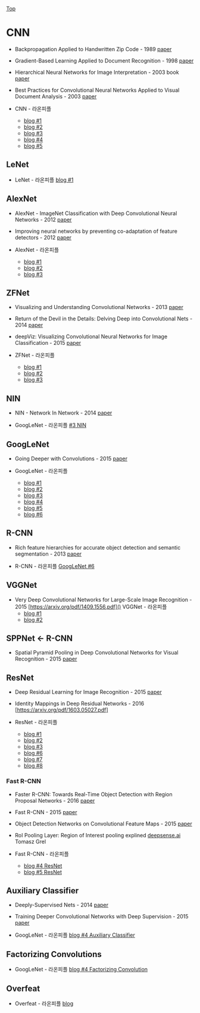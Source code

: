 [Top](README)

# CNN

* Backpropagation Applied to Handwritten Zip Code - 1989 [paper](http://yann.lecun.com/exdb/publis/pdf/lecun-89e.pdf)

* Gradient-Based Learning Applied to Document Recognition - 1998 [paper](http://yann.lecun.com/exdb/publis/pdf/lecun-98.pdf)

* Hierarchical Neural Networks for Image Interpretation - 2003 book [paper](https://www.ais.uni-bonn.de/books/LNCS2766.pdf)

* Best Practices for Convolutional Neural Networks Applied to Visual Document Analysis - 2003 [paper](https://pdfs.semanticscholar.org/7b1c/c19dec9289c66e7ab45e80e8c42273509ab6.pdf)

* CNN - 라온피플
  * [blog #1](https://laonple.blog.me/220811172205)
  * [blog #2](https://laonple.blog.me/220594258301)
  * [blog #3](https://laonple.blog.me/220608018546)
  * [blog #4](https://laonple.blog.me/220623406512)
  * [blog #5](https://laonple.blog.me/220624485850)



## LeNet

* LeNet - 라온피플 [blog #1](https://laonple.blog.me/220648539191)



## AlexNet

* AlexNet - ImageNet Classification with Deep Convolutional Neural Networks - 2012 [paper](https://papers.nips.cc/paper/4824-imagenet-classification-with-deep-convolutional-neural-networks.pdf) 

* Improving neural networks by preventing co-adaptation of feature detectors - 2012 [paper](https://arxiv.org/pdf/1207.0580.pdf)

* AlexNet - 라온피플
  * [blog #1](https://laonple.blog.me/220654387455)
  * [blog #2](https://laonple.blog.me/220662317927)
  * [blog #3](https://laonple.blog.me/220667260878)



## ZFNet

* Visualizing and Understanding Convolutional Networks - 2013 [paper](https://arxiv.org/pdf/1311.2901.pdf)

* Return of the Devil in the Details: Delving Deep into Convolutional Nets - 2014 [paper](https://arxiv.org/pdf/1405.3531.pdf)

* deepViz: Visualizing Convolutional Neural Networks for Image Classification - 2015 [paper](http://vis.berkeley.edu/courses/cs294-10-fa13/wiki/images/f/fd/DeepVizPaper.pdf)

* ZFNet - 라온피플
  * [blog #1](https://laonple.blog.me/220673615573)
  * [blog #2](https://arxiv.org/pdf/1405.3531.pdf)
  * [blog #3](https://laonple.blog.me/220680023908)



## NIN

* NIN - Network In Network - 2014 [paper](https://arxiv.org/pdf/1312.4400.pdf)

* GoogLeNet - 라온피플 [#3 NIN](https://laonple.blog.me/220704822964)



## GoogLeNet

* Going Deeper with Convolutions - 2015 [paper](https://www.cs.unc.edu/~wliu/papers/GoogLeNet.pdf)

* GoogLeNet - 라온피플
  * [blog #1](https://laonple.blog.me/220686328027)
  * [blog #2](https://laonple.blog.me/220692793375)
  * [blog #3](https://laonple.blog.me/220704822964)
  * [blog #4](https://laonple.blog.me/220710707354)
  * [blog #5](https://laonple.blog.me/220716782369)
  * [blog #6](https://laonple.blog.me/220731472214)



## R-CNN

* Rich feature hierarchies for accurate object detection and semantic segmentation - 2013 [paper](https://arxiv.org/pdf/1311.2524.pdf)

* R-CNN - 라온피플 [GoogLeNet #6](https://laonple.blog.me/220731472214)



## VGGNet

* Very Deep Convolutional Networks for Large-Scale Image Recognition - 2015 [https://arxiv.org/pdf/1409.1556.pdf]()
VGGNet - 라온피플
  * [blog #1](https://laonple.blog.me/220738560542)
  * [blog #2](https://laonple.blog.me/220749876381)



## SPPNet <- R-CNN

* Spatial Pyramid Pooling in Deep Convolutional Networks for Visual Recognition - 2015 [paper](https://arxiv.org/pdf/1406.4729.pdf)



## ResNet

* Deep Residual Learning for Image Recognition - 2015 [paper](https://arxiv.org/abs/1512.03385)

* Identity Mappings in Deep Residual Networks - 2016 [https://arxiv.org/pdf/1603.05027.pdf]

* ResNet - 라온피플
  * [blog #1](https://laonple.blog.me/220761052425)
  * [blog #2](https://laonple.blog.me/220764986252)
  * [blog #3](https://laonple.blog.me/220770760226)
  * [blog #6](https://laonple.blog.me/220788549910)
  * [blog #7](https://laonple.blog.me/220793640991)
  * [blog #8](https://laonple.blog.me/220800190798)



### Fast R-CNN

* Faster R-CNN: Towards Real-Time Object Detection with Region Proposal Networks - 2016 [paper](https://arxiv.org/pdf/1506.01497.pdf)

* Fast R-CNN - 2015 [paper](https://arxiv.org/pdf/1504.08083.pdf)

* Object Detection Networks on Convolutional Feature Maps - 2015 [paper](https://arxiv.org/pdf/1504.06066.pdf)

* RoI Pooling Layer: Region of Interest pooling explined [deepsense.ai](https://blog.deepsense.ai/region-of-interest-pooling-explained/) Tomasz Grel

* Fast R-CNN - 라온피플
  * [blog #4 ResNet](https://laonple.blog.me/220776743537)
  * [blog #5 ResNet](https://laonple.blog.me/220782324594)



## Auxiliary Classifier

* Deeply-Supervised Nets - 2014 [paper](https://arxiv.org/pdf/1409.5185.pdf)

* Training Deeper Convolutional Networks with Deep Supervision - 2015 [paper](https://arxiv.org/abs/1505.02496)

* GoogLeNet - 라온피플 [blog #4 Auxiliary Classifier](https://laonple.blog.me/220710707354)



## Factorizing Convolutions

* GoogLeNet - 라온피플 [blog #4 Factorizing Convolution](https://laonple.blog.me/220710707354)



## Overfeat

* Overfeat - 라온피플 [blog](https://laonple.blog.me/220752877630)
